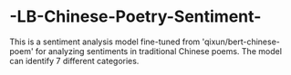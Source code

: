 # -LB-Chinese-Poetry-Sentiment-
This is a sentiment analysis model fine-tuned from 'qixun/bert-chinese-poem' for analyzing sentiments in traditional Chinese poems. The model can identify 7 different categories.
